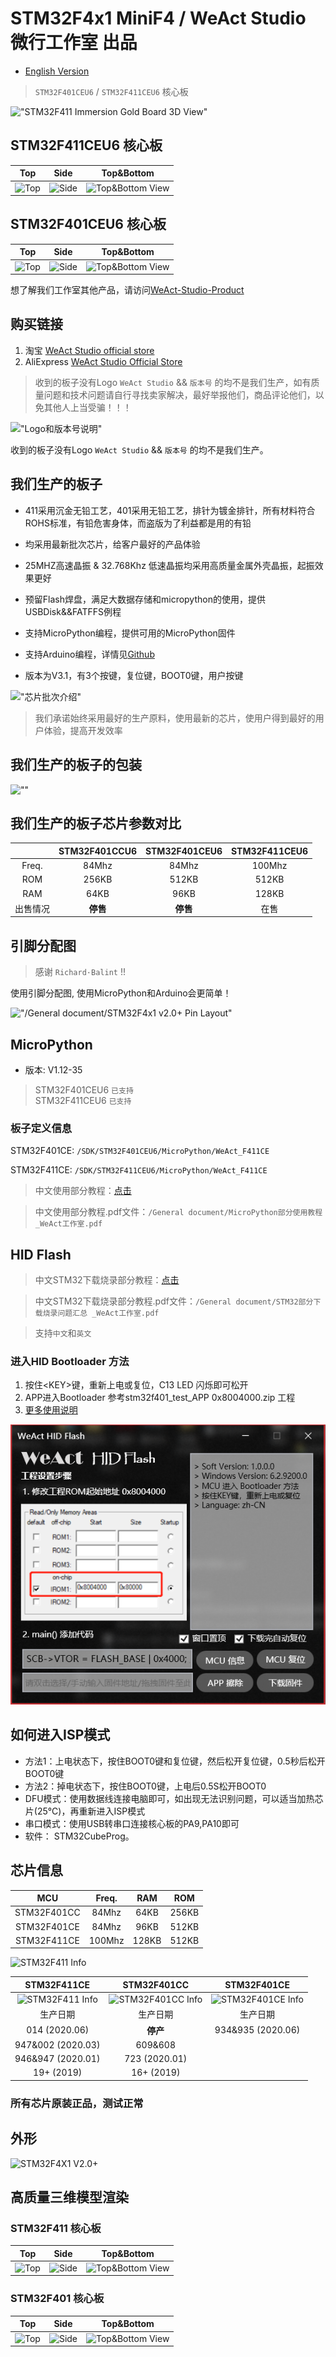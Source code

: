 # STM32F4x1 MiniF4 / WeAct Studio 微行工作室 出品

* [English Version](./README.md)

> `STM32F401CEU6` / `STM32F411CEU6` 核心板

!["STM32F411 Immersion Gold Board 3D View"](./images/STM32F4x1-V22-3D.jpg )

## STM32F411CEU6 核心板

|Top|Side|Top&Bottom|
|:--:|:--:|:--:|
|![Top](./images/STM32F411-3D-Model-Render/top.jpg "Top View")|![Side](./images/STM32F411-3D-Model-Render/side.jpg "Side View")|![Top&Bottom View](./images/STM32F411-3D-Model-Render/top&bottom.jpg "Top&Bottom View")|

## STM32F401CEU6 核心板

|Top|Side|Top&Bottom|
|:--:|:--:|:--:|
|![Top](./images/STM32F401-3D-Model-Render/top.jpg "Top View")|![Side](./images/STM32F401-3D-Model-Render/side.jpg "Side View")|![Top&Bottom View](./images/STM32F401-3D-Model-Render/top&bottom.jpg "Top&Bottom View")

想了解我们工作室其他产品，请访问[WeAct-Studio-Product](https://gitee.com/WeAct-TC/WeAct-Studio-Product.git)

## 购买链接

1. 淘宝 [WeAct Studio official store](https://shop118454188.taobao.com/index.htm?spm=2013.1.w5002-17867322799.2.212f5cb16nqwNP)
2. AliExpress [WeAct Studio Official Store](https://weactstudio.aliexpress.com/store/1101545918)

> 收到的板子没有Logo `WeAct Studio` && `版本号` 的均不是我们生产，如有质量问题和技术问题请自行寻找卖家解决，最好举报他们，商品评论他们，以免其他人上当受骗！！！

!["Logo和版本号说明"](./images/STM32F4x1C_Logo&Version.png)

收到的板子没有Logo `WeAct Studio` && `版本号` 的均不是我们生产。

## 我们生产的板子

* 411采用沉金无铅工艺，401采用无铅工艺，排针为镀金排针，所有材料符合ROHS标准，有铅危害身体，而盗版为了利益都是用的有铅

* 均采用最新批次芯片，给客户最好的产品体验

* 25MHZ高速晶振 & 32.768Khz 低速晶振均采用高质量金属外壳晶振，起振效果更好

* 预留Flash焊盘，满足大数据存储和micropython的使用，提供USBDisk&&FATFFS例程

* 支持MicroPython编程，提供可用的MicroPython固件

* 支持Arduino编程，详情见[Github](https://github.com/stm32duino/Arduino_Core_STM32)

* 版本为V3.1，有3个按键，复位键，BOOT0键，用户按键

!["芯片批次介绍"](./images/STM32F4x1_chip_display.png)

> 我们承诺始终采用最好的生产原料，使用最新的芯片，使用户得到最好的用户体验，提高开发效率

## 我们生产的板子的包装

![""](./images/STM32F4x1_pack.png)

## 我们生产的板子芯片参数对比

||STM32F401CCU6|STM32F401CEU6|STM32F411CEU6|
|:--:|:--:|:--:|:--:|
|Freq.|84Mhz|84Mhz|100Mhz|
|ROM|256KB|512KB|512KB|
|RAM|64KB|96KB|128KB|
|出售情况|**停售**|**停售**|在售|

## 引脚分配图

> 感谢 `Richard·Balint` !! 

使用引脚分配图, 使用MicroPython和Arduino会更简单！

![ "/General document/STM32F4x1 v2.0+ Pin Layout"](./images/STM32F4x1_PinoutDiagram_RichardBalint.png)

## MicroPython

* 版本: V1.12-35

> STM32F401CEU6 `已支持`  
STM32F411CEU6 `已支持`  

### 板子定义信息

STM32F401CE: `/SDK/STM32F401CEU6/MicroPython/WeAct_F411CE`

STM32F411CE: `/SDK/STM32F411CEU6/MicroPython/WeAct_F411CE`

> 中文使用部分教程：[点击](https://www.weact-tc.cn/2020/01/01/micropython/)

> 中文使用部分教程.pdf文件：`/General document/MicroPython部分使用教程 _WeAct工作室.pdf`

## HID Flash

> 中文STM32下载烧录部分教程：[点击](https://www.weact-tc.cn/2019/11/30/STM32Download/)

> 中文STM32下载烧录部分教程.pdf文件：`/General document/STM32部分下载烧录问题汇总 _WeAct工作室.pdf`

> 支持`中文`和`英文`

### 进入HID Bootloader 方法

1. 按住\<KEY\>键，重新上电或复位，C13 LED 闪烁即可松开
2. APP进入Bootloader 参考stm32f401_test_APP 0x8004000.zip 工程
3. [更多使用说明](./Soft/WeAct_HID_FW_Bootloader/README_zh-CN.md)

![WeAct HID Flash](images/HIDFlash2.png)

## 如何进入ISP模式

* 方法1：上电状态下，按住BOOT0键和复位键，然后松开复位键，0.5秒后松开BOOT0键
* 方法2：掉电状态下，按住BOOT0键，上电后0.5S松开BOOT0
* DFU模式：使用数据线连接电脑即可，如出现无法识别问题，可以适当加热芯片(25°C)，再重新进入ISP模式
* 串口模式：使用USB转串口连接核心板的PA9,PA10即可
* 软件： STM32CubeProg。

## 芯片信息

|MCU|Freq.|RAM|ROM|
|:--:|:--:|:--:|:--:|
|STM32F401CC|84Mhz|64KB|256KB|
|STM32F401CE|84Mhz|96KB|512KB|
|STM32F411CE|100Mhz|128KB|512KB|

![STM32F411 Info](./images/DeviceMarkingUFQFPN48.png)

| STM32F411CE |STM32F401CC|STM32F401CE|
| :--: | :--: | :--: |
|![STM32F411 Info](./images/stm32f411_dinfo.png)|![STM32F401CC Info](./images/stm32f401cc_dinfo.png)|![STM32F401CE Info](./images/stm32f401ce_dinfo.png)|
|生产日期|生产日期|生产日期|
|014 (2020.06)|**停产**|934&935 (2020.06)|
|947&002 (2020.03)|609&608|
|946&947 (2020.01)|723 (2020.01)|
|19+ (2019)|16+ (2019)|

### 所有芯片原装正品，测试正常

## 外形

![STM32F4X1 V2.0+](./images/STM32F4x1-V20+BoardShape.png "Board Shape")

## 高质量三维模型渲染

### STM32F411 核心板

|Top|Side|Top&Bottom|
|:--:|:--:|:--:|
|![Top](./images/STM32F411-3D-Model-Render/top.jpg "Top View")|![Side](./images/STM32F411-3D-Model-Render/side.jpg "Side View")|![Top&Bottom View](./images/STM32F411-3D-Model-Render/top&bottom.jpg "Top&Bottom View")|

### STM32F401 核心板

|Top|Side|Top&Bottom|
|:--:|:--:|:--:|
|![Top](./images/STM32F401-3D-Model-Render/top.jpg "Top View")|![Side](./images/STM32F401-3D-Model-Render/side.jpg "Side View")|![Top&Bottom View](./images/STM32F401-3D-Model-Render/top&bottom.jpg "Top&Bottom View")|
